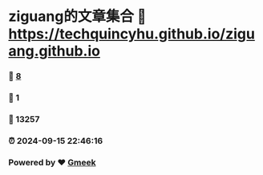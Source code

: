 # ziguang的文章集合 :link: https://techquincyhu.github.io/ziguang.github.io 
### :page_facing_up: [8](https://techquincyhu.github.io/ziguang.github.io/tag.html) 
### :speech_balloon: 1 
### :hibiscus: 13257 
### :alarm_clock: 2024-09-15 22:46:16 
### Powered by :heart: [Gmeek](https://github.com/Meekdai/Gmeek)
